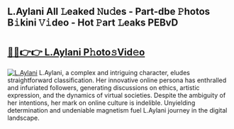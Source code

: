 ## L.Aylani All 𝙻eaked 𝙽u𝚍es - Part-dbe 𝙿hotos B𝚒kini 𝚅𝚒deo - Hot 𝙿art 𝙻eaks PEBvD

# <h2><a href="http://ld6cf0.urlbe.top/?page=L.Aylani">🔗🔗👉👉 L.Aylani P𝚑oto𝚜Vid𝚎o</a></h2>

[![L.Aylani](https://i.imgur.com/eBuTRDB.gif)](http://ld6cf0.urlbe.top/?page=L.Aylani)
L.Aylani, a complex and intriguing character, eludes straightforward classification. Her innovative online persona has enthralled and infuriated followers, generating discussions on ethics, artistic expression, and the dynamics of virtual societies. Despite the ambiguity of her intentions, her mark on online culture is indelible. Unyielding determination and undeniable magnetism fuel L.Aylani journey in the digital landscape.
